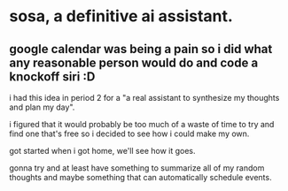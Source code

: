 # sosa, a definitive ai assistant.
## google calendar was being a pain so i did what any reasonable person would do and code a knockoff siri :D
i had this idea in period 2 for a "a real assistant to synthesize my thoughts and plan my day".

i figured that it would probably be too much of a waste of time to try and find one that's free so i decided to see how i could make my own.

got started when i got home, we'll see how it goes.

gonna try and at least have something to summarize all of my random thoughts and maybe something that can automatically schedule events.
